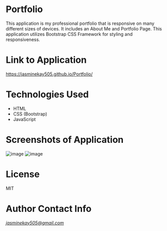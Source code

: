 # Portfolio

This application is my professional portfolio that is responsive on many different sizes of devices. It includes an About Me and Portfolio Page. This application utilizes Bootstrap CSS Framework for styling and responsiveness. 

# Link to Application
https://jasminekay505.github.io/Portfolio/

# Technologies Used
  * HTML
  * CSS (Bootstrap)
  * JavaScript

# Screenshots of Application
![image](https://user-images.githubusercontent.com/74380703/108433345-b35e5a80-71fa-11eb-9e39-f6a5177614e9.png)
![image](https://user-images.githubusercontent.com/74380703/108433362-beb18600-71fa-11eb-973c-6fa941a2dd2d.png)

# License
MIT

# Author Contact Info
*jasminekay505@gmail.com*
